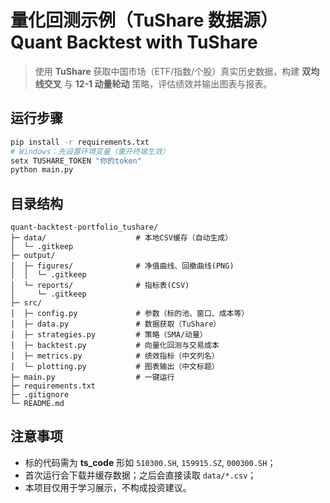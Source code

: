 
# 量化回测示例（TuShare 数据源） Quant Backtest with TuShare

> 使用 **TuShare** 获取中国市场（ETF/指数/个股）真实历史数据，构建 **双均线交叉** 与 **12-1 动量轮动** 策略，评估绩效并输出图表与报表。

## 运行步骤
```bash
pip install -r requirements.txt
# Windows：先设置环境变量（重开终端生效）
setx TUSHARE_TOKEN "你的token"
python main.py
```

## 目录结构
```
quant-backtest-portfolio_tushare/
├─ data/                    # 本地CSV缓存（自动生成）
│  └─ .gitkeep
├─ output/
│  ├─ figures/              # 净值曲线、回撤曲线(PNG)
│  │  └─ .gitkeep
│  └─ reports/              # 指标表(CSV)
│     └─ .gitkeep
├─ src/
│  ├─ config.py             # 参数（标的池、窗口、成本等）
│  ├─ data.py               # 数据获取（TuShare）
│  ├─ strategies.py         # 策略（SMA/动量）
│  ├─ backtest.py           # 向量化回测与交易成本
│  ├─ metrics.py            # 绩效指标（中文列名）
│  └─ plotting.py           # 图表输出（中文标题）
├─ main.py                  # 一键运行
├─ requirements.txt
├─ .gitignore
└─ README.md
```

## 注意事项
- 标的代码需为 **ts_code** 形如 `510300.SH`, `159915.SZ`, `000300.SH`；
- 首次运行会下载并缓存数据；之后会直接读取 `data/*.csv`；
- 本项目仅用于学习展示，不构成投资建议。
